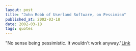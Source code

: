 ```yaml
---
layout: post
title: "John Robb of Userland Software, on Pessimism"
published_at: 2002-03-18
date: 2002-03-18
tags: quotes
---
```


"No sense being pessimistic. It wouldn't work anyway."[Link]()  